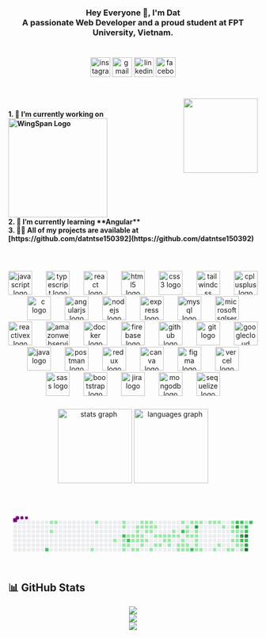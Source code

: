 <h3 align="center">Hey Everyone 👋, I'm Dat<br>A passionate Web Developer and a proud student at FPT University, Vietnam.</h3>

###
</br>

<div align="center">
  <img src="https://img.shields.io/static/v1?message=Instagram&logo=instagram&label=&color=E4405F&logoColor=white&labelColor=&style=for-the-badge" height="40" alt="instagram logo"  />
  <img src="https://img.shields.io/static/v1?message=Gmail&logo=gmail&label=&color=D14836&logoColor=white&labelColor=&style=for-the-badge" height="40" alt="gmail logo"  />
  <img src="https://img.shields.io/static/v1?message=LinkedIn&logo=linkedin&label=&color=0077B5&logoColor=white&labelColor=&style=for-the-badge" height="40" alt="linkedin logo"  />
  <img src="https://img.shields.io/static/v1?message=Facebook&logo=facebook&label=&color=1877F2&logoColor=white&labelColor=&style=for-the-badge" height="40" alt="facebook logo"  />
</div>

###
</br>

<img align="right" height="150" src="https://camo.githubusercontent.com/ebe28be6d08a2d0324260b6a22493f7540711ac2236100c51acf11b94c9107fc/68747470733a2f2f6d65646961342e67697068792e636f6d2f6d656469612f3249756455486449303735484c3032506b6b2f67697068792e6769663f6369643d6563663035653437616a71743862686a676666306a6764386938683679656e7970747379773268706a373276326d39702665703d76315f676966735f736561726368267269643d67697068792e6769662663743d67"  />

###

<h4 align="left">
  1. 🔭 I’m currently working on <img alt="WingSpan Logo" width="200" src="https://firebasestorage.googleapis.com/v0/b/ongbutdicode.appspot.com/o/Logo%2Fn%C6%A1i%20t%E1%BA%A7m%20nh%C3%ACn%20kh%C3%B4ng%20c%C3%B3%20gi%E1%BB%9Bi%20h%E1%BA%A1n.svg?alt=media&token=c1dbc7d9-ba6b-4e9c-8145-b09ef2c0eb29">
  </br>
  2. 🌱 I’m currently learning **Angular** 
  </br>
  3. 👨‍💻 All of my projects are available at [https://github.com/datntse150392](https://github.com/datntse150392)
  </br>
</h4>

###
</br>

<br clear="both">

<div align="center">
  <img src="https://skillicons.dev/icons?i=js" height="48" alt="javascript logo"  />
  <img width="20" />
  <img src="https://skillicons.dev/icons?i=ts" height="48" alt="typescript logo"  />
  <img width="20" />
  <img src="https://skillicons.dev/icons?i=react" height="48" alt="react logo"  />
  <img width="20" />
  <img src="https://skillicons.dev/icons?i=html" height="48" alt="html5 logo"  />
  <img width="20" />
  <img src="https://skillicons.dev/icons?i=css" height="48" alt="css3 logo"  />
  <img width="20" />
  <img src="https://skillicons.dev/icons?i=tailwind" height="48" alt="tailwindcss logo"  />
  <img width="20" />
  <img src="https://skillicons.dev/icons?i=cpp" height="48" alt="cplusplus logo"  />
  <img width="20" />
  <img src="https://skillicons.dev/icons?i=c" height="48" alt="c logo"  />
  <img width="20" />
  <img src="https://skillicons.dev/icons?i=angular" height="48" alt="angularjs logo"  />
  <img width="20" />
  <img src="https://skillicons.dev/icons?i=nodejs" height="48" alt="nodejs logo"  />
  <img width="20" />
  <img src="https://skillicons.dev/icons?i=express" height="48" alt="express logo"  />
  <img width="20" />
  <img src="https://skillicons.dev/icons?i=mysql" height="48" alt="mysql logo"  />
  <img width="20" />
  <img src="https://cdn.simpleicons.org/microsoftsqlserver/CC2927" height="48" alt="microsoftsqlserver logo"  />
  <img width="20" />
  <img src="https://skillicons.dev/icons?i=reactivex" height="48" alt="reactivex logo"  />
  <img width="20" />
  <img src="https://skillicons.dev/icons?i=aws" height="48" alt="amazonwebservices logo"  />
  <img width="20" />
  <img src="https://skillicons.dev/icons?i=docker" height="48" alt="docker logo"  />
  <img width="20" />
  <img src="https://skillicons.dev/icons?i=firebase" height="48" alt="firebase logo"  />
  <img width="20" />
  <img src="https://skillicons.dev/icons?i=github" height="48" alt="github logo"  />
  <img width="20" />
  <img src="https://skillicons.dev/icons?i=git" height="48" alt="git logo"  />
  <img width="20" />
  <img src="https://skillicons.dev/icons?i=gcp" height="48" alt="googlecloud logo"  />
  <img width="20" />
  <img src="https://skillicons.dev/icons?i=java" height="48" alt="java logo"  />
  <img width="20" />
  <img src="https://skillicons.dev/icons?i=postman" height="48" alt="postman logo"  />
  <img width="20" />
  <img src="https://skillicons.dev/icons?i=redux" height="48" alt="redux logo"  />
  <img width="20" />
  <img src="https://cdn.simpleicons.org/canva/00C4CC" height="48" alt="canva logo"  />
  <img width="20" />
  <img src="https://skillicons.dev/icons?i=figma" height="48" alt="figma logo"  />
  <img width="20" />
  <img src="https://skillicons.dev/icons?i=vercel" height="48" alt="vercel logo"  />
  <img width="20" />
  <img src="https://cdn.jsdelivr.net/gh/devicons/devicon/icons/sass/sass-original.svg" height="48" alt="sass logo"  />
  <img width="20" />
  <img src="https://cdn.jsdelivr.net/gh/devicons/devicon/icons/bootstrap/bootstrap-original.svg" height="48" alt="bootstrap logo"  />
  <img width="20" />
  <img src="https://cdn.jsdelivr.net/gh/devicons/devicon/icons/jira/jira-original.svg" height="48" alt="jira logo"  />
  <img width="20" />
  <img src="https://cdn.jsdelivr.net/gh/devicons/devicon/icons/mongodb/mongodb-original.svg" height="48" alt="mongodb logo"  />
  <img width="20" />
  <img src="https://cdn.jsdelivr.net/gh/devicons/devicon/icons/sequelize/sequelize-original.svg" height="48" alt="sequelize logo"  />
</div>

###

<div align="center">
  <img src="https://github-readme-stats.vercel.app/api?username=datntse150392&hide_title=false&hide_rank=false&show_icons=true&include_all_commits=true&count_private=true&disable_animations=false&theme=dracula&locale=en&hide_border=false" height="150" alt="stats graph"  />
  <img src="https://github-readme-stats.vercel.app/api/top-langs?username=datntse150392&locale=en&hide_title=false&layout=compact&card_width=320&langs_count=5&theme=dracula&hide_border=false" height="150" alt="languages graph"  />
</div>

###

<br clear="both">

<svg viewBox="-16 -32 880 192" width="880" height="192" xmlns="http://www.w3.org/2000/svg"><desc>Generated with https://github.com/Platane/snk</desc><style>:root{--cb:#1b1f230a;--cs:purple;--ce:#ebedf0;--c0:#ebedf0;--c1:#9be9a8;--c2:#40c463;--c3:#30a14e;--c4:#216e39}.c{shape-rendering:geometricPrecision;fill:var(--ce);stroke-width:1px;stroke:var(--cb);animation:none 42500ms linear infinite;width:12px;height:12px}@keyframes c0{72.93%{fill:var(--c2)}72.95%,100%{fill:var(--ce)}}.c.c0{fill:var(--c2);animation-name:c0}@keyframes c1{2.11%{fill:var(--c1)}2.13%,100%{fill:var(--ce)}}.c.c1{fill:var(--c1);animation-name:c1}@keyframes c2{3.05%{fill:var(--c1)}3.07%,100%{fill:var(--ce)}}.c.c2{fill:var(--c1);animation-name:c2}@keyframes c3{2.34%{fill:var(--c1)}2.36%,100%{fill:var(--ce)}}.c.c3{fill:var(--c1);animation-name:c3}@keyframes c4{45.17%{fill:var(--c1)}45.19%,100%{fill:var(--ce)}}.c.c4{fill:var(--c1);animation-name:c4}@keyframes c5{5.87%{fill:var(--c1)}5.89%,100%{fill:var(--ce)}}.c.c5{fill:var(--c1);animation-name:c5}@keyframes c6{33.64%{fill:var(--c1)}33.66%,100%{fill:var(--ce)}}.c.c6{fill:var(--c1);animation-name:c6}@keyframes c7{7.28%{fill:var(--c1)}7.3%,100%{fill:var(--ce)}}.c.c7{fill:var(--c1);animation-name:c7}@keyframes c8{7.52%{fill:var(--c1)}7.54%,100%{fill:var(--ce)}}.c.c8{fill:var(--c1);animation-name:c8}@keyframes c9{68.23%{fill:var(--c2)}68.25%,100%{fill:var(--ce)}}.c.c9{fill:var(--c2);animation-name:c9}@keyframes ca{33.17%{fill:var(--c1)}33.19%,100%{fill:var(--ce)}}.c.ca{fill:var(--c1);animation-name:ca}@keyframes cb{32.93%{fill:var(--c1)}32.95%,100%{fill:var(--ce)}}.c.cb{fill:var(--c1);animation-name:cb}@keyframes cc{34.58%{fill:var(--c1)}34.6%,100%{fill:var(--ce)}}.c.cc{fill:var(--c1);animation-name:cc}@keyframes cd{31.28%{fill:var(--c1)}31.3%,100%{fill:var(--ce)}}.c.cd{fill:var(--c1);animation-name:cd}@keyframes ce{67.75%{fill:var(--c2)}67.77%,100%{fill:var(--ce)}}.c.ce{fill:var(--c2);animation-name:ce}@keyframes cf{32.7%{fill:var(--c1)}32.72%,100%{fill:var(--ce)}}.c.cf{fill:var(--c1);animation-name:cf}@keyframes cg{31.05%{fill:var(--c1)}31.07%,100%{fill:var(--ce)}}.c.cg{fill:var(--c1);animation-name:cg}@keyframes ch{30.81%{fill:var(--c1)}30.83%,100%{fill:var(--ce)}}.c.ch{fill:var(--c1);animation-name:ch}@keyframes ci{35.05%{fill:var(--c1)}35.07%,100%{fill:var(--ce)}}.c.ci{fill:var(--c1);animation-name:ci}@keyframes cj{8.23%{fill:var(--c1)}8.25%,100%{fill:var(--ce)}}.c.cj{fill:var(--c1);animation-name:cj}@keyframes ck{10.81%{fill:var(--c1)}10.83%,100%{fill:var(--ce)}}.c.ck{fill:var(--c1);animation-name:ck}@keyframes cl{11.05%{fill:var(--c1)}11.07%,100%{fill:var(--ce)}}.c.cl{fill:var(--c1);animation-name:cl}@keyframes cm{30.58%{fill:var(--c1)}30.6%,100%{fill:var(--ce)}}.c.cm{fill:var(--c1);animation-name:cm}@keyframes cn{35.28%{fill:var(--c1)}35.3%,100%{fill:var(--ce)}}.c.cn{fill:var(--c1);animation-name:cn}@keyframes co{10.11%{fill:var(--c1)}10.13%,100%{fill:var(--ce)}}.c.co{fill:var(--c1);animation-name:co}@keyframes cp{8.46%{fill:var(--c1)}8.48%,100%{fill:var(--ce)}}.c.cp{fill:var(--c1);animation-name:cp}@keyframes cq{11.28%{fill:var(--c1)}11.3%,100%{fill:var(--ce)}}.c.cq{fill:var(--c1);animation-name:cq}@keyframes cr{11.52%{fill:var(--c1)}11.54%,100%{fill:var(--ce)}}.c.cr{fill:var(--c1);animation-name:cr}@keyframes cs{30.11%{fill:var(--c1)}30.13%,100%{fill:var(--ce)}}.c.cs{fill:var(--c1);animation-name:cs}@keyframes ct{9.87%{fill:var(--c1)}9.89%,100%{fill:var(--ce)}}.c.ct{fill:var(--c1);animation-name:ct}@keyframes cu{8.7%{fill:var(--c1)}8.72%,100%{fill:var(--ce)}}.c.cu{fill:var(--c1);animation-name:cu}@keyframes cv{12.23%{fill:var(--c1)}12.25%,100%{fill:var(--ce)}}.c.cv{fill:var(--c1);animation-name:cv}@keyframes cw{11.75%{fill:var(--c1)}11.77%,100%{fill:var(--ce)}}.c.cw{fill:var(--c1);animation-name:cw}@keyframes cx{9.64%{fill:var(--c1)}9.66%,100%{fill:var(--ce)}}.c.cx{fill:var(--c1);animation-name:cx}@keyframes cy{8.93%{fill:var(--c1)}8.95%,100%{fill:var(--ce)}}.c.cy{fill:var(--c1);animation-name:cy}@keyframes cz{12.46%{fill:var(--c1)}12.48%,100%{fill:var(--ce)}}.c.cz{fill:var(--c1);animation-name:cz}@keyframes c10{29.4%{fill:var(--c1)}29.42%,100%{fill:var(--ce)}}.c.c10{fill:var(--c1);animation-name:c10}@keyframes c11{9.17%{fill:var(--c1)}9.19%,100%{fill:var(--ce)}}.c.c11{fill:var(--c1);animation-name:c11}@keyframes c12{12.93%{fill:var(--c1)}12.95%,100%{fill:var(--ce)}}.c.c12{fill:var(--c1);animation-name:c12}@keyframes c13{28.93%{fill:var(--c1)}28.95%,100%{fill:var(--ce)}}.c.c13{fill:var(--c1);animation-name:c13}@keyframes c14{13.17%{fill:var(--c1)}13.19%,100%{fill:var(--ce)}}.c.c14{fill:var(--c1);animation-name:c14}@keyframes c15{28.7%{fill:var(--c1)}28.72%,100%{fill:var(--ce)}}.c.c15{fill:var(--c1);animation-name:c15}@keyframes c16{13.4%{fill:var(--c1)}13.42%,100%{fill:var(--ce)}}.c.c16{fill:var(--c1);animation-name:c16}@keyframes c17{28.23%{fill:var(--c1)}28.25%,100%{fill:var(--ce)}}.c.c17{fill:var(--c1);animation-name:c17}@keyframes c18{13.64%{fill:var(--c1)}13.66%,100%{fill:var(--ce)}}.c.c18{fill:var(--c1);animation-name:c18}@keyframes c19{27.99%{fill:var(--c1)}28.01%,100%{fill:var(--ce)}}.c.c19{fill:var(--c1);animation-name:c19}@keyframes c1a{27.75%{fill:var(--c1)}27.77%,100%{fill:var(--ce)}}.c.c1a{fill:var(--c1);animation-name:c1a}@keyframes c1b{38.11%{fill:var(--c1)}38.13%,100%{fill:var(--ce)}}.c.c1b{fill:var(--c1);animation-name:c1b}@keyframes c1c{13.87%{fill:var(--c1)}13.89%,100%{fill:var(--ce)}}.c.c1c{fill:var(--c1);animation-name:c1c}@keyframes c1d{14.11%{fill:var(--c1)}14.13%,100%{fill:var(--ce)}}.c.c1d{fill:var(--c1);animation-name:c1d}@keyframes c1e{27.28%{fill:var(--c1)}27.3%,100%{fill:var(--ce)}}.c.c1e{fill:var(--c1);animation-name:c1e}@keyframes c1f{27.05%{fill:var(--c1)}27.07%,100%{fill:var(--ce)}}.c.c1f{fill:var(--c1);animation-name:c1f}@keyframes c1g{39.05%{fill:var(--c1)}39.07%,100%{fill:var(--ce)}}.c.c1g{fill:var(--c1);animation-name:c1g}@keyframes c1h{62.58%{fill:var(--c2)}62.6%,100%{fill:var(--ce)}}.c.c1h{fill:var(--c2);animation-name:c1h}@keyframes c1i{25.87%{fill:var(--c1)}25.89%,100%{fill:var(--ce)}}.c.c1i{fill:var(--c1);animation-name:c1i}@keyframes c1j{26.11%{fill:var(--c1)}26.13%,100%{fill:var(--ce)}}.c.c1j{fill:var(--c1);animation-name:c1j}@keyframes c1k{26.81%{fill:var(--c1)}26.83%,100%{fill:var(--ce)}}.c.c1k{fill:var(--c1);animation-name:c1k}@keyframes c1l{15.99%{fill:var(--c1)}16.01%,100%{fill:var(--ce)}}.c.c1l{fill:var(--c1);animation-name:c1l}@keyframes c1m{15.75%{fill:var(--c1)}15.77%,100%{fill:var(--ce)}}.c.c1m{fill:var(--c1);animation-name:c1m}@keyframes c1n{14.58%{fill:var(--c1)}14.6%,100%{fill:var(--ce)}}.c.c1n{fill:var(--c1);animation-name:c1n}@keyframes c1o{26.34%{fill:var(--c1)}26.36%,100%{fill:var(--ce)}}.c.c1o{fill:var(--c1);animation-name:c1o}@keyframes c1p{26.58%{fill:var(--c1)}26.6%,100%{fill:var(--ce)}}.c.c1p{fill:var(--c1);animation-name:c1p}@keyframes c1q{16.46%{fill:var(--c1)}16.48%,100%{fill:var(--ce)}}.c.c1q{fill:var(--c1);animation-name:c1q}@keyframes c1r{14.81%{fill:var(--c1)}14.83%,100%{fill:var(--ce)}}.c.c1r{fill:var(--c1);animation-name:c1r}@keyframes c1s{63.99%{fill:var(--c2)}64.01%,100%{fill:var(--ce)}}.c.c1s{fill:var(--c2);animation-name:c1s}@keyframes c1t{16.7%{fill:var(--c1)}16.72%,100%{fill:var(--ce)}}.c.c1t{fill:var(--c1);animation-name:c1t}@keyframes c1u{81.87%{fill:var(--c3)}81.89%,100%{fill:var(--ce)}}.c.c1u{fill:var(--c3);animation-name:c1u}@keyframes c1v{15.28%{fill:var(--c1)}15.3%,100%{fill:var(--ce)}}.c.c1v{fill:var(--c1);animation-name:c1v}@keyframes c1w{15.05%{fill:var(--c1)}15.07%,100%{fill:var(--ce)}}.c.c1w{fill:var(--c1);animation-name:c1w}@keyframes c1x{25.17%{fill:var(--c1)}25.19%,100%{fill:var(--ce)}}.c.c1x{fill:var(--c1);animation-name:c1x}@keyframes c1y{24.93%{fill:var(--c1)}24.95%,100%{fill:var(--ce)}}.c.c1y{fill:var(--c1);animation-name:c1y}@keyframes c1z{24.7%{fill:var(--c1)}24.72%,100%{fill:var(--ce)}}.c.c1z{fill:var(--c1);animation-name:c1z}@keyframes c20{16.93%{fill:var(--c1)}16.95%,100%{fill:var(--ce)}}.c.c20{fill:var(--c1);animation-name:c20}@keyframes c21{24.46%{fill:var(--c1)}24.48%,100%{fill:var(--ce)}}.c.c21{fill:var(--c1);animation-name:c21}@keyframes c22{17.4%{fill:var(--c1)}17.42%,100%{fill:var(--ce)}}.c.c22{fill:var(--c1);animation-name:c22}@keyframes c23{17.64%{fill:var(--c1)}17.66%,100%{fill:var(--ce)}}.c.c23{fill:var(--c1);animation-name:c23}@keyframes c24{23.75%{fill:var(--c1)}23.77%,100%{fill:var(--ce)}}.c.c24{fill:var(--c1);animation-name:c24}@keyframes c25{17.87%{fill:var(--c1)}17.89%,100%{fill:var(--ce)}}.c.c25{fill:var(--c1);animation-name:c25}@keyframes c26{23.28%{fill:var(--c1)}23.3%,100%{fill:var(--ce)}}.c.c26{fill:var(--c1);animation-name:c26}@keyframes c27{18.34%{fill:var(--c1)}18.36%,100%{fill:var(--ce)}}.c.c27{fill:var(--c1);animation-name:c27}@keyframes c28{22.58%{fill:var(--c1)}22.6%,100%{fill:var(--ce)}}.c.c28{fill:var(--c1);animation-name:c28}@keyframes c29{19.05%{fill:var(--c1)}19.07%,100%{fill:var(--ce)}}.c.c29{fill:var(--c1);animation-name:c29}@keyframes c2a{18.81%{fill:var(--c1)}18.83%,100%{fill:var(--ce)}}.c.c2a{fill:var(--c1);animation-name:c2a}@keyframes c2b{19.99%{fill:var(--c1)}20.01%,100%{fill:var(--ce)}}.c.c2b{fill:var(--c1);animation-name:c2b}@keyframes c2c{20.93%{fill:var(--c1)}20.95%,100%{fill:var(--ce)}}.c.c2c{fill:var(--c1);animation-name:c2c}@keyframes c2d{22.34%{fill:var(--c1)}22.36%,100%{fill:var(--ce)}}.c.c2d{fill:var(--c1);animation-name:c2d}@keyframes c2e{56.46%{fill:var(--c2)}56.48%,100%{fill:var(--ce)}}.c.c2e{fill:var(--c2);animation-name:c2e}@keyframes c2f{83.99%{fill:var(--c3)}84.01%,100%{fill:var(--ce)}}.c.c2f{fill:var(--c3);animation-name:c2f}@keyframes c2g{20.23%{fill:var(--c1)}20.25%,100%{fill:var(--ce)}}.c.c2g{fill:var(--c1);animation-name:c2g}@keyframes c2h{20.46%{fill:var(--c1)}20.48%,100%{fill:var(--ce)}}.c.c2h{fill:var(--c1);animation-name:c2h}@keyframes c2i{20.7%{fill:var(--c1)}20.72%,100%{fill:var(--ce)}}.c.c2i{fill:var(--c1);animation-name:c2i}@keyframes c2j{21.4%{fill:var(--c1)}21.42%,100%{fill:var(--ce)}}.c.c2j{fill:var(--c1);animation-name:c2j}@keyframes c2k{56.23%{fill:var(--c2)}56.25%,100%{fill:var(--ce)}}.c.c2k{fill:var(--c2);animation-name:c2k}@keyframes c2l{54.11%{fill:var(--c1)}54.13%,100%{fill:var(--ce)}}.c.c2l{fill:var(--c1);animation-name:c2l}@keyframes c2m{53.87%{fill:var(--c1)}53.89%,100%{fill:var(--ce)}}.c.c2m{fill:var(--c1);animation-name:c2m}@keyframes c2n{84.7%{fill:var(--c3)}84.72%,100%{fill:var(--ce)}}.c.c2n{fill:var(--c3);animation-name:c2n}@keyframes c2o{58.11%{fill:var(--c2)}58.13%,100%{fill:var(--ce)}}.c.c2o{fill:var(--c2);animation-name:c2o}@keyframes c2p{21.64%{fill:var(--c1)}21.66%,100%{fill:var(--ce)}}.c.c2p{fill:var(--c1);animation-name:c2p}@keyframes c2q{21.87%{fill:var(--c1)}21.89%,100%{fill:var(--ce)}}.c.c2q{fill:var(--c1);animation-name:c2q}@keyframes c2r{54.58%{fill:var(--c1)}54.6%,100%{fill:var(--ce)}}.c.c2r{fill:var(--c1);animation-name:c2r}@keyframes c2s{54.34%{fill:var(--c2)}54.36%,100%{fill:var(--ce)}}.c.c2s{fill:var(--c2);animation-name:c2s}@keyframes c2t{55.52%{fill:var(--c2)}55.54%,100%{fill:var(--ce)}}.c.c2t{fill:var(--c2);animation-name:c2t}@keyframes c2u{86.81%{fill:var(--c4)}86.83%,100%{fill:var(--ce)}}.c.c2u{fill:var(--c4);animation-name:c2u}@keyframes c2v{58.34%{fill:var(--c2)}58.36%,100%{fill:var(--ce)}}.c.c2v{fill:var(--c2);animation-name:c2v}@keyframes c2w{85.4%{fill:var(--c3)}85.42%,100%{fill:var(--ce)}}.c.c2w{fill:var(--c3);animation-name:c2w}@keyframes c2x{85.64%{fill:var(--c4)}85.66%,100%{fill:var(--ce)}}.c.c2x{fill:var(--c4);animation-name:c2x}@keyframes c2y{54.81%{fill:var(--c2)}54.83%,100%{fill:var(--ce)}}.c.c2y{fill:var(--c2);animation-name:c2y}.u{transform-origin:0 0;transform:scale(0,1);animation:none linear 42500ms infinite}@keyframes u0{2.11%{transform:scale(0.000,1)}2.13%,2.34%{transform:scale(0.011,1)}2.36%,3.05%{transform:scale(0.023,1)}3.07%,5.87%{transform:scale(0.034,1)}5.89%,7.28%{transform:scale(0.045,1)}7.3%,7.52%{transform:scale(0.057,1)}7.54%,8.23%{transform:scale(0.068,1)}8.25%,8.46%{transform:scale(0.080,1)}8.48%,8.7%{transform:scale(0.091,1)}8.72%,8.93%{transform:scale(0.102,1)}8.95%,9.17%{transform:scale(0.114,1)}9.19%,9.64%{transform:scale(0.125,1)}9.66%,9.87%{transform:scale(0.136,1)}9.89%,10.11%{transform:scale(0.148,1)}10.13%,10.81%{transform:scale(0.159,1)}10.83%,11.05%{transform:scale(0.170,1)}11.07%,11.28%{transform:scale(0.182,1)}11.3%,11.52%{transform:scale(0.193,1)}11.54%,11.75%{transform:scale(0.205,1)}11.77%,12.23%{transform:scale(0.216,1)}12.25%,12.46%{transform:scale(0.227,1)}12.48%,12.93%{transform:scale(0.239,1)}12.95%,13.17%{transform:scale(0.250,1)}13.19%,13.4%{transform:scale(0.261,1)}13.42%,13.64%{transform:scale(0.273,1)}13.66%,13.87%{transform:scale(0.284,1)}13.89%,14.11%{transform:scale(0.295,1)}14.13%,14.58%{transform:scale(0.307,1)}14.6%,14.81%{transform:scale(0.318,1)}14.83%,15.05%{transform:scale(0.330,1)}15.07%,15.28%{transform:scale(0.341,1)}15.3%,15.75%{transform:scale(0.352,1)}15.77%,15.99%{transform:scale(0.364,1)}16.01%,16.46%{transform:scale(0.375,1)}16.48%,16.7%{transform:scale(0.386,1)}16.72%,16.93%{transform:scale(0.398,1)}16.95%,17.4%{transform:scale(0.409,1)}17.42%,17.64%{transform:scale(0.420,1)}17.66%,17.87%{transform:scale(0.432,1)}17.89%,18.34%{transform:scale(0.443,1)}18.36%,18.81%{transform:scale(0.455,1)}18.83%,19.05%{transform:scale(0.466,1)}19.07%,19.99%{transform:scale(0.477,1)}20.01%,20.23%{transform:scale(0.489,1)}20.25%,20.46%{transform:scale(0.500,1)}20.48%,20.7%{transform:scale(0.511,1)}20.72%,20.93%{transform:scale(0.523,1)}20.95%,21.4%{transform:scale(0.534,1)}21.42%,21.64%{transform:scale(0.545,1)}21.66%,21.87%{transform:scale(0.557,1)}21.89%,22.34%{transform:scale(0.568,1)}22.36%,22.58%{transform:scale(0.580,1)}22.6%,23.28%{transform:scale(0.591,1)}23.3%,23.75%{transform:scale(0.602,1)}23.77%,24.46%{transform:scale(0.614,1)}24.48%,24.7%{transform:scale(0.625,1)}24.72%,24.93%{transform:scale(0.636,1)}24.95%,25.17%{transform:scale(0.648,1)}25.19%,25.87%{transform:scale(0.659,1)}25.89%,26.11%{transform:scale(0.670,1)}26.13%,26.34%{transform:scale(0.682,1)}26.36%,26.58%{transform:scale(0.693,1)}26.6%,26.81%{transform:scale(0.705,1)}26.83%,27.05%{transform:scale(0.716,1)}27.07%,27.28%{transform:scale(0.727,1)}27.3%,27.75%{transform:scale(0.739,1)}27.77%,27.99%{transform:scale(0.750,1)}28.01%,28.23%{transform:scale(0.761,1)}28.25%,28.7%{transform:scale(0.773,1)}28.72%,28.93%{transform:scale(0.784,1)}28.95%,29.4%{transform:scale(0.795,1)}29.42%,30.11%{transform:scale(0.807,1)}30.13%,30.58%{transform:scale(0.818,1)}30.6%,30.81%{transform:scale(0.830,1)}30.83%,31.05%{transform:scale(0.841,1)}31.07%,31.28%{transform:scale(0.852,1)}31.3%,32.7%{transform:scale(0.864,1)}32.72%,32.93%{transform:scale(0.875,1)}32.95%,33.17%{transform:scale(0.886,1)}33.19%,33.64%{transform:scale(0.898,1)}33.66%,34.58%{transform:scale(0.909,1)}34.6%,35.05%{transform:scale(0.920,1)}35.07%,35.28%{transform:scale(0.932,1)}35.3%,38.11%{transform:scale(0.943,1)}38.13%,39.05%{transform:scale(0.955,1)}39.07%,45.17%{transform:scale(0.966,1)}45.19%,53.87%{transform:scale(0.977,1)}53.89%,54.11%{transform:scale(0.989,1)}54.13%,100%{transform:scale(1.000,1)}}.u.u0{fill:var(--c1);animation-name:u0;transform-origin:0.0px 0}@keyframes u1{54.34%{transform:scale(0.000,1)}54.36%,100%{transform:scale(1.000,1)}}.u.u1{fill:var(--c2);animation-name:u1;transform-origin:697.4px 0}@keyframes u2{54.58%{transform:scale(0.000,1)}54.6%,100%{transform:scale(1.000,1)}}.u.u2{fill:var(--c1);animation-name:u2;transform-origin:705.3px 0}@keyframes u3{54.81%{transform:scale(0.000,1)}54.83%,55.52%{transform:scale(0.091,1)}55.54%,56.23%{transform:scale(0.182,1)}56.25%,56.46%{transform:scale(0.273,1)}56.48%,58.11%{transform:scale(0.364,1)}58.13%,58.34%{transform:scale(0.455,1)}58.36%,62.58%{transform:scale(0.545,1)}62.6%,63.99%{transform:scale(0.636,1)}64.01%,67.75%{transform:scale(0.727,1)}67.77%,68.23%{transform:scale(0.818,1)}68.25%,72.93%{transform:scale(0.909,1)}72.95%,100%{transform:scale(1.000,1)}}.u.u3{fill:var(--c2);animation-name:u3;transform-origin:713.3px 0}@keyframes u4{81.87%{transform:scale(0.000,1)}81.89%,83.99%{transform:scale(0.250,1)}84.01%,84.7%{transform:scale(0.500,1)}84.72%,85.4%{transform:scale(0.750,1)}85.42%,100%{transform:scale(1.000,1)}}.u.u4{fill:var(--c3);animation-name:u4;transform-origin:800.4px 0}@keyframes u5{85.64%{transform:scale(0.000,1)}85.66%,86.81%{transform:scale(0.500,1)}86.83%,100%{transform:scale(1.000,1)}}.u.u5{fill:var(--c4);animation-name:u5;transform-origin:832.1px 0}.s{shape-rendering:geometricPrecision;fill:var(--cs);animation:none linear 42500ms infinite}@keyframes s0{0%,99.76%{transform:translate(0px,-16px)}0.24%{transform:translate(0px,0px)}2.35%{transform:translate(144px,0px)}2.59%{transform:translate(144px,16px)}2.82%{transform:translate(128px,16px)}3.06%,97.18%{transform:translate(128px,32px)}5.41%{transform:translate(288px,32px)}5.88%{transform:translate(288px,0px)}7.29%{transform:translate(384px,0px)}7.53%{transform:translate(384px,16px)}9.18%{transform:translate(496px,16px)}9.41%{transform:translate(496px,0px)}10.35%{transform:translate(432px,0px)}11.06%{transform:translate(432px,48px)}11.29%{transform:translate(448px,48px)}11.53%{transform:translate(448px,64px)}11.76%{transform:translate(464px,64px)}12.24%{transform:translate(464px,32px)}12.71%{transform:translate(496px,32px)}12.94%{transform:translate(496px,48px)}15.06%{transform:translate(640px,48px)}15.29%{transform:translate(640px,32px)}15.76%,51.06%{transform:translate(608px,32px)}16%{transform:translate(608px,16px)}16.24%{transform:translate(624px,16px)}16.47%{transform:translate(624px,0px)}18.12%{transform:translate(736px,0px)}18.35%{transform:translate(736px,16px)}18.82%,19.76%{transform:translate(768px,16px)}19.06%,56.71%{transform:translate(768px,0px)}19.29%{transform:translate(752px,0px)}19.53%{transform:translate(752px,16px)}20%,57.18%{transform:translate(768px,32px)}20.24%,57.41%{transform:translate(784px,32px)}20.71%,57.88%{transform:translate(784px,64px)}20.94%{transform:translate(768px,64px)}21.18%{transform:translate(768px,80px)}21.65%{transform:translate(800px,80px)}21.88%{transform:translate(800px,96px)}22.59%{transform:translate(752px,96px)}22.82%{transform:translate(752px,80px)}23.53%{transform:translate(704px,80px)}23.76%{transform:translate(704px,96px)}24.71%,80.71%{transform:translate(640px,96px)}25.18%{transform:translate(640px,64px)}25.88%{transform:translate(592px,64px)}26.12%{transform:translate(592px,80px)}26.35%{transform:translate(608px,80px)}26.59%,64.24%{transform:translate(608px,96px)}27.06%{transform:translate(576px,96px)}27.29%{transform:translate(576px,80px)}27.76%{transform:translate(544px,80px)}28%{transform:translate(544px,64px)}28.47%{transform:translate(512px,64px)}28.71%{transform:translate(512px,80px)}29.18%{transform:translate(480px,80px)}29.41%{transform:translate(480px,96px)}29.65%{transform:translate(464px,96px)}29.88%{transform:translate(464px,80px)}30.35%{transform:translate(432px,80px)}30.59%{transform:translate(432px,64px)}30.82%{transform:translate(416px,64px)}31.06%,48%{transform:translate(416px,48px)}31.29%,68%{transform:translate(400px,48px)}31.53%{transform:translate(400px,32px)}31.76%{transform:translate(416px,32px)}32.47%,47.53%{transform:translate(416px,80px)}32.94%,34.35%{transform:translate(384px,80px)}33.18%{transform:translate(384px,64px)}33.65%{transform:translate(352px,64px)}33.88%{transform:translate(352px,80px)}34.59%{transform:translate(384px,96px)}37.18%{transform:translate(560px,96px)}38.12%{transform:translate(560px,32px)}38.35%{transform:translate(576px,32px)}38.59%{transform:translate(576px,16px)}38.82%{transform:translate(592px,16px)}39.06%{transform:translate(592px,0px)}43.76%{transform:translate(272px,0px)}45.18%{transform:translate(272px,96px)}45.41%{transform:translate(288px,96px)}45.65%{transform:translate(288px,80px)}50.82%{transform:translate(608px,48px)}53.88%,55.76%{transform:translate(800px,32px)}54.12%,84.24%{transform:translate(800px,16px)}54.35%,55.29%{transform:translate(816px,16px)}54.59%{transform:translate(816px,0px)}54.82%{transform:translate(832px,0px)}55.06%{transform:translate(832px,16px)}55.53%{transform:translate(816px,32px)}56.24%{transform:translate(800px,0px)}58.59%{transform:translate(832px,64px)}59.06%{transform:translate(832px,32px)}62.59%{transform:translate(592px,32px)}62.82%{transform:translate(592px,48px)}63.29%{transform:translate(624px,48px)}64%{transform:translate(624px,96px)}64.71%{transform:translate(608px,64px)}67.76%{transform:translate(400px,64px)}72.24%{transform:translate(112px,48px)}72.94%{transform:translate(112px,96px)}81.88%{transform:translate(640px,16px)}84.94%{transform:translate(800px,64px)}85.18%{transform:translate(816px,64px)}85.65%{transform:translate(816px,96px)}85.88%{transform:translate(832px,96px)}86.59%{transform:translate(832px,48px)}96.94%{transform:translate(128px,48px)}97.88%{transform:translate(80px,32px)}98.12%{transform:translate(80px,16px)}98.35%{transform:translate(64px,16px)}98.82%{transform:translate(64px,-16px)}}.s.s0{transform:translate(0px,-16px);animation-name:s0}@keyframes s1{0%,99.76%{transform:translate(16px,-16px)}0.24%{transform:translate(0px,-16px)}0.47%{transform:translate(0px,0px)}2.59%{transform:translate(144px,0px)}2.82%{transform:translate(144px,16px)}3.06%{transform:translate(128px,16px)}3.29%,97.41%{transform:translate(128px,32px)}5.65%{transform:translate(288px,32px)}6.12%{transform:translate(288px,0px)}7.53%{transform:translate(384px,0px)}7.76%{transform:translate(384px,16px)}9.41%{transform:translate(496px,16px)}9.65%{transform:translate(496px,0px)}10.59%{transform:translate(432px,0px)}11.29%{transform:translate(432px,48px)}11.53%{transform:translate(448px,48px)}11.76%{transform:translate(448px,64px)}12%{transform:translate(464px,64px)}12.47%{transform:translate(464px,32px)}12.94%{transform:translate(496px,32px)}13.18%{transform:translate(496px,48px)}15.29%{transform:translate(640px,48px)}15.53%{transform:translate(640px,32px)}16%,51.29%{transform:translate(608px,32px)}16.24%{transform:translate(608px,16px)}16.47%{transform:translate(624px,16px)}16.71%{transform:translate(624px,0px)}18.35%{transform:translate(736px,0px)}18.59%{transform:translate(736px,16px)}19.06%,20%{transform:translate(768px,16px)}19.29%,56.94%{transform:translate(768px,0px)}19.53%{transform:translate(752px,0px)}19.76%{transform:translate(752px,16px)}20.24%,57.41%{transform:translate(768px,32px)}20.47%,57.65%{transform:translate(784px,32px)}20.94%,58.12%{transform:translate(784px,64px)}21.18%{transform:translate(768px,64px)}21.41%{transform:translate(768px,80px)}21.88%{transform:translate(800px,80px)}22.12%{transform:translate(800px,96px)}22.82%{transform:translate(752px,96px)}23.06%{transform:translate(752px,80px)}23.76%{transform:translate(704px,80px)}24%{transform:translate(704px,96px)}24.94%,80.94%{transform:translate(640px,96px)}25.41%{transform:translate(640px,64px)}26.12%{transform:translate(592px,64px)}26.35%{transform:translate(592px,80px)}26.59%{transform:translate(608px,80px)}26.82%,64.47%{transform:translate(608px,96px)}27.29%{transform:translate(576px,96px)}27.53%{transform:translate(576px,80px)}28%{transform:translate(544px,80px)}28.24%{transform:translate(544px,64px)}28.71%{transform:translate(512px,64px)}28.94%{transform:translate(512px,80px)}29.41%{transform:translate(480px,80px)}29.65%{transform:translate(480px,96px)}29.88%{transform:translate(464px,96px)}30.12%{transform:translate(464px,80px)}30.59%{transform:translate(432px,80px)}30.82%{transform:translate(432px,64px)}31.06%{transform:translate(416px,64px)}31.29%,48.24%{transform:translate(416px,48px)}31.53%,68.24%{transform:translate(400px,48px)}31.76%{transform:translate(400px,32px)}32%{transform:translate(416px,32px)}32.71%,47.76%{transform:translate(416px,80px)}33.18%,34.59%{transform:translate(384px,80px)}33.41%{transform:translate(384px,64px)}33.88%{transform:translate(352px,64px)}34.12%{transform:translate(352px,80px)}34.82%{transform:translate(384px,96px)}37.41%{transform:translate(560px,96px)}38.35%{transform:translate(560px,32px)}38.59%{transform:translate(576px,32px)}38.82%{transform:translate(576px,16px)}39.06%{transform:translate(592px,16px)}39.29%{transform:translate(592px,0px)}44%{transform:translate(272px,0px)}45.41%{transform:translate(272px,96px)}45.65%{transform:translate(288px,96px)}45.88%{transform:translate(288px,80px)}51.06%{transform:translate(608px,48px)}54.12%,56%{transform:translate(800px,32px)}54.35%,84.47%{transform:translate(800px,16px)}54.59%,55.53%{transform:translate(816px,16px)}54.82%{transform:translate(816px,0px)}55.06%{transform:translate(832px,0px)}55.29%{transform:translate(832px,16px)}55.76%{transform:translate(816px,32px)}56.47%{transform:translate(800px,0px)}58.82%{transform:translate(832px,64px)}59.29%{transform:translate(832px,32px)}62.82%{transform:translate(592px,32px)}63.06%{transform:translate(592px,48px)}63.53%{transform:translate(624px,48px)}64.24%{transform:translate(624px,96px)}64.94%{transform:translate(608px,64px)}68%{transform:translate(400px,64px)}72.47%{transform:translate(112px,48px)}73.18%{transform:translate(112px,96px)}82.12%{transform:translate(640px,16px)}85.18%{transform:translate(800px,64px)}85.41%{transform:translate(816px,64px)}85.88%{transform:translate(816px,96px)}86.12%{transform:translate(832px,96px)}86.82%{transform:translate(832px,48px)}97.18%{transform:translate(128px,48px)}98.12%{transform:translate(80px,32px)}98.35%{transform:translate(80px,16px)}98.59%{transform:translate(64px,16px)}99.06%{transform:translate(64px,-16px)}}.s.s1{transform:translate(16px,-16px);animation-name:s1}@keyframes s2{0%,99.76%{transform:translate(32px,-16px)}0.47%{transform:translate(0px,-16px)}0.71%{transform:translate(0px,0px)}2.82%{transform:translate(144px,0px)}3.06%{transform:translate(144px,16px)}3.29%{transform:translate(128px,16px)}3.53%,97.65%{transform:translate(128px,32px)}5.88%{transform:translate(288px,32px)}6.35%{transform:translate(288px,0px)}7.76%{transform:translate(384px,0px)}8%{transform:translate(384px,16px)}9.65%{transform:translate(496px,16px)}9.88%{transform:translate(496px,0px)}10.82%{transform:translate(432px,0px)}11.53%{transform:translate(432px,48px)}11.76%{transform:translate(448px,48px)}12%{transform:translate(448px,64px)}12.24%{transform:translate(464px,64px)}12.71%{transform:translate(464px,32px)}13.18%{transform:translate(496px,32px)}13.41%{transform:translate(496px,48px)}15.53%{transform:translate(640px,48px)}15.76%{transform:translate(640px,32px)}16.24%,51.53%{transform:translate(608px,32px)}16.47%{transform:translate(608px,16px)}16.71%{transform:translate(624px,16px)}16.94%{transform:translate(624px,0px)}18.59%{transform:translate(736px,0px)}18.82%{transform:translate(736px,16px)}19.29%,20.24%{transform:translate(768px,16px)}19.53%,57.18%{transform:translate(768px,0px)}19.76%{transform:translate(752px,0px)}20%{transform:translate(752px,16px)}20.47%,57.65%{transform:translate(768px,32px)}20.71%,57.88%{transform:translate(784px,32px)}21.18%,58.35%{transform:translate(784px,64px)}21.41%{transform:translate(768px,64px)}21.65%{transform:translate(768px,80px)}22.12%{transform:translate(800px,80px)}22.35%{transform:translate(800px,96px)}23.06%{transform:translate(752px,96px)}23.29%{transform:translate(752px,80px)}24%{transform:translate(704px,80px)}24.24%{transform:translate(704px,96px)}25.18%,81.18%{transform:translate(640px,96px)}25.65%{transform:translate(640px,64px)}26.35%{transform:translate(592px,64px)}26.59%{transform:translate(592px,80px)}26.82%{transform:translate(608px,80px)}27.06%,64.71%{transform:translate(608px,96px)}27.53%{transform:translate(576px,96px)}27.76%{transform:translate(576px,80px)}28.24%{transform:translate(544px,80px)}28.47%{transform:translate(544px,64px)}28.94%{transform:translate(512px,64px)}29.18%{transform:translate(512px,80px)}29.65%{transform:translate(480px,80px)}29.88%{transform:translate(480px,96px)}30.12%{transform:translate(464px,96px)}30.35%{transform:translate(464px,80px)}30.82%{transform:translate(432px,80px)}31.06%{transform:translate(432px,64px)}31.29%{transform:translate(416px,64px)}31.53%,48.47%{transform:translate(416px,48px)}31.76%,68.47%{transform:translate(400px,48px)}32%{transform:translate(400px,32px)}32.24%{transform:translate(416px,32px)}32.94%,48%{transform:translate(416px,80px)}33.41%,34.82%{transform:translate(384px,80px)}33.65%{transform:translate(384px,64px)}34.12%{transform:translate(352px,64px)}34.35%{transform:translate(352px,80px)}35.06%{transform:translate(384px,96px)}37.65%{transform:translate(560px,96px)}38.59%{transform:translate(560px,32px)}38.82%{transform:translate(576px,32px)}39.06%{transform:translate(576px,16px)}39.29%{transform:translate(592px,16px)}39.53%{transform:translate(592px,0px)}44.24%{transform:translate(272px,0px)}45.65%{transform:translate(272px,96px)}45.88%{transform:translate(288px,96px)}46.12%{transform:translate(288px,80px)}51.29%{transform:translate(608px,48px)}54.35%,56.24%{transform:translate(800px,32px)}54.59%,84.71%{transform:translate(800px,16px)}54.82%,55.76%{transform:translate(816px,16px)}55.06%{transform:translate(816px,0px)}55.29%{transform:translate(832px,0px)}55.53%{transform:translate(832px,16px)}56%{transform:translate(816px,32px)}56.71%{transform:translate(800px,0px)}59.06%{transform:translate(832px,64px)}59.53%{transform:translate(832px,32px)}63.06%{transform:translate(592px,32px)}63.29%{transform:translate(592px,48px)}63.76%{transform:translate(624px,48px)}64.47%{transform:translate(624px,96px)}65.18%{transform:translate(608px,64px)}68.24%{transform:translate(400px,64px)}72.71%{transform:translate(112px,48px)}73.41%{transform:translate(112px,96px)}82.35%{transform:translate(640px,16px)}85.41%{transform:translate(800px,64px)}85.65%{transform:translate(816px,64px)}86.12%{transform:translate(816px,96px)}86.35%{transform:translate(832px,96px)}87.06%{transform:translate(832px,48px)}97.41%{transform:translate(128px,48px)}98.35%{transform:translate(80px,32px)}98.59%{transform:translate(80px,16px)}98.82%{transform:translate(64px,16px)}99.29%{transform:translate(64px,-16px)}}.s.s2{transform:translate(32px,-16px);animation-name:s2}@keyframes s3{0%,99.76%{transform:translate(48px,-16px)}0.71%{transform:translate(0px,-16px)}0.94%{transform:translate(0px,0px)}3.06%{transform:translate(144px,0px)}3.29%{transform:translate(144px,16px)}3.53%{transform:translate(128px,16px)}3.76%,97.88%{transform:translate(128px,32px)}6.12%{transform:translate(288px,32px)}6.59%{transform:translate(288px,0px)}8%{transform:translate(384px,0px)}8.24%{transform:translate(384px,16px)}9.88%{transform:translate(496px,16px)}10.12%{transform:translate(496px,0px)}11.06%{transform:translate(432px,0px)}11.76%{transform:translate(432px,48px)}12%{transform:translate(448px,48px)}12.24%{transform:translate(448px,64px)}12.47%{transform:translate(464px,64px)}12.94%{transform:translate(464px,32px)}13.41%{transform:translate(496px,32px)}13.65%{transform:translate(496px,48px)}15.76%{transform:translate(640px,48px)}16%{transform:translate(640px,32px)}16.47%,51.76%{transform:translate(608px,32px)}16.71%{transform:translate(608px,16px)}16.94%{transform:translate(624px,16px)}17.18%{transform:translate(624px,0px)}18.82%{transform:translate(736px,0px)}19.06%{transform:translate(736px,16px)}19.53%,20.47%{transform:translate(768px,16px)}19.76%,57.41%{transform:translate(768px,0px)}20%{transform:translate(752px,0px)}20.24%{transform:translate(752px,16px)}20.71%,57.88%{transform:translate(768px,32px)}20.94%,58.12%{transform:translate(784px,32px)}21.41%,58.59%{transform:translate(784px,64px)}21.65%{transform:translate(768px,64px)}21.88%{transform:translate(768px,80px)}22.35%{transform:translate(800px,80px)}22.59%{transform:translate(800px,96px)}23.29%{transform:translate(752px,96px)}23.53%{transform:translate(752px,80px)}24.24%{transform:translate(704px,80px)}24.47%{transform:translate(704px,96px)}25.41%,81.41%{transform:translate(640px,96px)}25.88%{transform:translate(640px,64px)}26.59%{transform:translate(592px,64px)}26.82%{transform:translate(592px,80px)}27.06%{transform:translate(608px,80px)}27.29%,64.94%{transform:translate(608px,96px)}27.76%{transform:translate(576px,96px)}28%{transform:translate(576px,80px)}28.47%{transform:translate(544px,80px)}28.71%{transform:translate(544px,64px)}29.18%{transform:translate(512px,64px)}29.41%{transform:translate(512px,80px)}29.88%{transform:translate(480px,80px)}30.12%{transform:translate(480px,96px)}30.35%{transform:translate(464px,96px)}30.59%{transform:translate(464px,80px)}31.06%{transform:translate(432px,80px)}31.29%{transform:translate(432px,64px)}31.53%{transform:translate(416px,64px)}31.76%,48.71%{transform:translate(416px,48px)}32%,68.71%{transform:translate(400px,48px)}32.24%{transform:translate(400px,32px)}32.47%{transform:translate(416px,32px)}33.18%,48.24%{transform:translate(416px,80px)}33.65%,35.06%{transform:translate(384px,80px)}33.88%{transform:translate(384px,64px)}34.35%{transform:translate(352px,64px)}34.59%{transform:translate(352px,80px)}35.29%{transform:translate(384px,96px)}37.88%{transform:translate(560px,96px)}38.82%{transform:translate(560px,32px)}39.06%{transform:translate(576px,32px)}39.29%{transform:translate(576px,16px)}39.53%{transform:translate(592px,16px)}39.76%{transform:translate(592px,0px)}44.47%{transform:translate(272px,0px)}45.88%{transform:translate(272px,96px)}46.12%{transform:translate(288px,96px)}46.35%{transform:translate(288px,80px)}51.53%{transform:translate(608px,48px)}54.59%,56.47%{transform:translate(800px,32px)}54.82%,84.94%{transform:translate(800px,16px)}55.06%,56%{transform:translate(816px,16px)}55.29%{transform:translate(816px,0px)}55.53%{transform:translate(832px,0px)}55.76%{transform:translate(832px,16px)}56.24%{transform:translate(816px,32px)}56.94%{transform:translate(800px,0px)}59.29%{transform:translate(832px,64px)}59.76%{transform:translate(832px,32px)}63.29%{transform:translate(592px,32px)}63.53%{transform:translate(592px,48px)}64%{transform:translate(624px,48px)}64.71%{transform:translate(624px,96px)}65.41%{transform:translate(608px,64px)}68.47%{transform:translate(400px,64px)}72.94%{transform:translate(112px,48px)}73.65%{transform:translate(112px,96px)}82.59%{transform:translate(640px,16px)}85.65%{transform:translate(800px,64px)}85.88%{transform:translate(816px,64px)}86.35%{transform:translate(816px,96px)}86.59%{transform:translate(832px,96px)}87.29%{transform:translate(832px,48px)}97.65%{transform:translate(128px,48px)}98.59%{transform:translate(80px,32px)}98.82%{transform:translate(80px,16px)}99.06%{transform:translate(64px,16px)}99.53%{transform:translate(64px,-16px)}}.s.s3{transform:translate(48px,-16px);animation-name:s3}</style><rect class="c" x="2" y="2" rx="2" ry="2"></rect><rect class="c" x="2" y="18" rx="2" ry="2"></rect><rect class="c" x="2" y="34" rx="2" ry="2"></rect><rect class="c" x="2" y="50" rx="2" ry="2"></rect><rect class="c" x="2" y="66" rx="2" ry="2"></rect><rect class="c" x="2" y="82" rx="2" ry="2"></rect><rect class="c" x="2" y="98" rx="2" ry="2"></rect><rect class="c" x="18" y="2" rx="2" ry="2"></rect><rect class="c" x="18" y="18" rx="2" ry="2"></rect><rect class="c" x="18" y="34" rx="2" ry="2"></rect><rect class="c" x="18" y="50" rx="2" ry="2"></rect><rect class="c" x="18" y="66" rx="2" ry="2"></rect><rect class="c" x="18" y="82" rx="2" ry="2"></rect><rect class="c" x="18" y="98" rx="2" ry="2"></rect><rect class="c" x="34" y="2" rx="2" ry="2"></rect><rect class="c" x="34" y="18" rx="2" ry="2"></rect><rect class="c" x="34" y="34" rx="2" ry="2"></rect><rect class="c" x="34" y="50" rx="2" ry="2"></rect><rect class="c" x="34" y="66" rx="2" ry="2"></rect><rect class="c" x="34" y="82" rx="2" ry="2"></rect><rect class="c" x="34" y="98" rx="2" ry="2"></rect><rect class="c" x="50" y="2" rx="2" ry="2"></rect><rect class="c" x="50" y="18" rx="2" ry="2"></rect><rect class="c" x="50" y="34" rx="2" ry="2"></rect><rect class="c" x="50" y="50" rx="2" ry="2"></rect><rect class="c" x="50" y="66" rx="2" ry="2"></rect><rect class="c" x="50" y="82" rx="2" ry="2"></rect><rect class="c" x="50" y="98" rx="2" ry="2"></rect><rect class="c" x="66" y="2" rx="2" ry="2"></rect><rect class="c" x="66" y="18" rx="2" ry="2"></rect><rect class="c" x="66" y="34" rx="2" ry="2"></rect><rect class="c" x="66" y="50" rx="2" ry="2"></rect><rect class="c" x="66" y="66" rx="2" ry="2"></rect><rect class="c" x="66" y="82" rx="2" ry="2"></rect><rect class="c" x="66" y="98" rx="2" ry="2"></rect><rect class="c" x="82" y="2" rx="2" ry="2"></rect><rect class="c" x="82" y="18" rx="2" ry="2"></rect><rect class="c" x="82" y="34" rx="2" ry="2"></rect><rect class="c" x="82" y="50" rx="2" ry="2"></rect><rect class="c" x="82" y="66" rx="2" ry="2"></rect><rect class="c" x="82" y="82" rx="2" ry="2"></rect><rect class="c" x="82" y="98" rx="2" ry="2"></rect><rect class="c" x="98" y="2" rx="2" ry="2"></rect><rect class="c" x="98" y="18" rx="2" ry="2"></rect><rect class="c" x="98" y="34" rx="2" ry="2"></rect><rect class="c" x="98" y="50" rx="2" ry="2"></rect><rect class="c" x="98" y="66" rx="2" ry="2"></rect><rect class="c" x="98" y="82" rx="2" ry="2"></rect><rect class="c" x="98" y="98" rx="2" ry="2"></rect><rect class="c" x="114" y="2" rx="2" ry="2"></rect><rect class="c" x="114" y="18" rx="2" ry="2"></rect><rect class="c" x="114" y="34" rx="2" ry="2"></rect><rect class="c" x="114" y="50" rx="2" ry="2"></rect><rect class="c" x="114" y="66" rx="2" ry="2"></rect><rect class="c" x="114" y="82" rx="2" ry="2"></rect><rect class="c c0" x="114" y="98" rx="2" ry="2"></rect><rect class="c c1" x="130" y="2" rx="2" ry="2"></rect><rect class="c" x="130" y="18" rx="2" ry="2"></rect><rect class="c c2" x="130" y="34" rx="2" ry="2"></rect><rect class="c" x="130" y="50" rx="2" ry="2"></rect><rect class="c" x="130" y="66" rx="2" ry="2"></rect><rect class="c" x="130" y="82" rx="2" ry="2"></rect><rect class="c" x="130" y="98" rx="2" ry="2"></rect><rect class="c c3" x="146" y="2" rx="2" ry="2"></rect><rect class="c" x="146" y="18" rx="2" ry="2"></rect><rect class="c" x="146" y="34" rx="2" ry="2"></rect><rect class="c" x="146" y="50" rx="2" ry="2"></rect><rect class="c" x="146" y="66" rx="2" ry="2"></rect><rect class="c" x="146" y="82" rx="2" ry="2"></rect><rect class="c" x="146" y="98" rx="2" ry="2"></rect><rect class="c" x="162" y="2" rx="2" ry="2"></rect><rect class="c" x="162" y="18" rx="2" ry="2"></rect><rect class="c" x="162" y="34" rx="2" ry="2"></rect><rect class="c" x="162" y="50" rx="2" ry="2"></rect><rect class="c" x="162" y="66" rx="2" ry="2"></rect><rect class="c" x="162" y="82" rx="2" ry="2"></rect><rect class="c" x="162" y="98" rx="2" ry="2"></rect><rect class="c" x="178" y="2" rx="2" ry="2"></rect><rect class="c" x="178" y="18" rx="2" ry="2"></rect><rect class="c" x="178" y="34" rx="2" ry="2"></rect><rect class="c" x="178" y="50" rx="2" ry="2"></rect><rect class="c" x="178" y="66" rx="2" ry="2"></rect><rect class="c" x="178" y="82" rx="2" ry="2"></rect><rect class="c" x="178" y="98" rx="2" ry="2"></rect><rect class="c" x="194" y="2" rx="2" ry="2"></rect><rect class="c" x="194" y="18" rx="2" ry="2"></rect><rect class="c" x="194" y="34" rx="2" ry="2"></rect><rect class="c" x="194" y="50" rx="2" ry="2"></rect><rect class="c" x="194" y="66" rx="2" ry="2"></rect><rect class="c" x="194" y="82" rx="2" ry="2"></rect><rect class="c" x="194" y="98" rx="2" ry="2"></rect><rect class="c" x="210" y="2" rx="2" ry="2"></rect><rect class="c" x="210" y="18" rx="2" ry="2"></rect><rect class="c" x="210" y="34" rx="2" ry="2"></rect><rect class="c" x="210" y="50" rx="2" ry="2"></rect><rect class="c" x="210" y="66" rx="2" ry="2"></rect><rect class="c" x="210" y="82" rx="2" ry="2"></rect><rect class="c" x="210" y="98" rx="2" ry="2"></rect><rect class="c" x="226" y="2" rx="2" ry="2"></rect><rect class="c" x="226" y="18" rx="2" ry="2"></rect><rect class="c" x="226" y="34" rx="2" ry="2"></rect><rect class="c" x="226" y="50" rx="2" ry="2"></rect><rect class="c" x="226" y="66" rx="2" ry="2"></rect><rect class="c" x="226" y="82" rx="2" ry="2"></rect><rect class="c" x="226" y="98" rx="2" ry="2"></rect><rect class="c" x="242" y="2" rx="2" ry="2"></rect><rect class="c" x="242" y="18" rx="2" ry="2"></rect><rect class="c" x="242" y="34" rx="2" ry="2"></rect><rect class="c" x="242" y="50" rx="2" ry="2"></rect><rect class="c" x="242" y="66" rx="2" ry="2"></rect><rect class="c" x="242" y="82" rx="2" ry="2"></rect><rect class="c" x="242" y="98" rx="2" ry="2"></rect><rect class="c" x="258" y="2" rx="2" ry="2"></rect><rect class="c" x="258" y="18" rx="2" ry="2"></rect><rect class="c" x="258" y="34" rx="2" ry="2"></rect><rect class="c" x="258" y="50" rx="2" ry="2"></rect><rect class="c" x="258" y="66" rx="2" ry="2"></rect><rect class="c" x="258" y="82" rx="2" ry="2"></rect><rect class="c" x="258" y="98" rx="2" ry="2"></rect><rect class="c" x="274" y="2" rx="2" ry="2"></rect><rect class="c" x="274" y="18" rx="2" ry="2"></rect><rect class="c" x="274" y="34" rx="2" ry="2"></rect><rect class="c" x="274" y="50" rx="2" ry="2"></rect><rect class="c" x="274" y="66" rx="2" ry="2"></rect><rect class="c" x="274" y="82" rx="2" ry="2"></rect><rect class="c c4" x="274" y="98" rx="2" ry="2"></rect><rect class="c c5" x="290" y="2" rx="2" ry="2"></rect><rect class="c" x="290" y="18" rx="2" ry="2"></rect><rect class="c" x="290" y="34" rx="2" ry="2"></rect><rect class="c" x="290" y="50" rx="2" ry="2"></rect><rect class="c" x="290" y="66" rx="2" ry="2"></rect><rect class="c" x="290" y="82" rx="2" ry="2"></rect><rect class="c" x="290" y="98" rx="2" ry="2"></rect><rect class="c" x="306" y="2" rx="2" ry="2"></rect><rect class="c" x="306" y="18" rx="2" ry="2"></rect><rect class="c" x="306" y="34" rx="2" ry="2"></rect><rect class="c" x="306" y="50" rx="2" ry="2"></rect><rect class="c" x="306" y="66" rx="2" ry="2"></rect><rect class="c" x="306" y="82" rx="2" ry="2"></rect><rect class="c" x="306" y="98" rx="2" ry="2"></rect><rect class="c" x="322" y="2" rx="2" ry="2"></rect><rect class="c" x="322" y="18" rx="2" ry="2"></rect><rect class="c" x="322" y="34" rx="2" ry="2"></rect><rect class="c" x="322" y="50" rx="2" ry="2"></rect><rect class="c" x="322" y="66" rx="2" ry="2"></rect><rect class="c" x="322" y="82" rx="2" ry="2"></rect><rect class="c" x="322" y="98" rx="2" ry="2"></rect><rect class="c" x="338" y="2" rx="2" ry="2"></rect><rect class="c" x="338" y="18" rx="2" ry="2"></rect><rect class="c" x="338" y="34" rx="2" ry="2"></rect><rect class="c" x="338" y="50" rx="2" ry="2"></rect><rect class="c" x="338" y="66" rx="2" ry="2"></rect><rect class="c" x="338" y="82" rx="2" ry="2"></rect><rect class="c" x="338" y="98" rx="2" ry="2"></rect><rect class="c" x="354" y="2" rx="2" ry="2"></rect><rect class="c" x="354" y="18" rx="2" ry="2"></rect><rect class="c" x="354" y="34" rx="2" ry="2"></rect><rect class="c" x="354" y="50" rx="2" ry="2"></rect><rect class="c c6" x="354" y="66" rx="2" ry="2"></rect><rect class="c" x="354" y="82" rx="2" ry="2"></rect><rect class="c" x="354" y="98" rx="2" ry="2"></rect><rect class="c" x="370" y="2" rx="2" ry="2"></rect><rect class="c" x="370" y="18" rx="2" ry="2"></rect><rect class="c" x="370" y="34" rx="2" ry="2"></rect><rect class="c" x="370" y="50" rx="2" ry="2"></rect><rect class="c" x="370" y="66" rx="2" ry="2"></rect><rect class="c" x="370" y="82" rx="2" ry="2"></rect><rect class="c" x="370" y="98" rx="2" ry="2"></rect><rect class="c c7" x="386" y="2" rx="2" ry="2"></rect><rect class="c c8" x="386" y="18" rx="2" ry="2"></rect><rect class="c" x="386" y="34" rx="2" ry="2"></rect><rect class="c c9" x="386" y="50" rx="2" ry="2"></rect><rect class="c ca" x="386" y="66" rx="2" ry="2"></rect><rect class="c cb" x="386" y="82" rx="2" ry="2"></rect><rect class="c cc" x="386" y="98" rx="2" ry="2"></rect><rect class="c" x="402" y="2" rx="2" ry="2"></rect><rect class="c" x="402" y="18" rx="2" ry="2"></rect><rect class="c" x="402" y="34" rx="2" ry="2"></rect><rect class="c cd" x="402" y="50" rx="2" ry="2"></rect><rect class="c ce" x="402" y="66" rx="2" ry="2"></rect><rect class="c cf" x="402" y="82" rx="2" ry="2"></rect><rect class="c" x="402" y="98" rx="2" ry="2"></rect><rect class="c" x="418" y="2" rx="2" ry="2"></rect><rect class="c" x="418" y="18" rx="2" ry="2"></rect><rect class="c" x="418" y="34" rx="2" ry="2"></rect><rect class="c cg" x="418" y="50" rx="2" ry="2"></rect><rect class="c ch" x="418" y="66" rx="2" ry="2"></rect><rect class="c" x="418" y="82" rx="2" ry="2"></rect><rect class="c ci" x="418" y="98" rx="2" ry="2"></rect><rect class="c" x="434" y="2" rx="2" ry="2"></rect><rect class="c cj" x="434" y="18" rx="2" ry="2"></rect><rect class="c ck" x="434" y="34" rx="2" ry="2"></rect><rect class="c cl" x="434" y="50" rx="2" ry="2"></rect><rect class="c cm" x="434" y="66" rx="2" ry="2"></rect><rect class="c" x="434" y="82" rx="2" ry="2"></rect><rect class="c cn" x="434" y="98" rx="2" ry="2"></rect><rect class="c co" x="450" y="2" rx="2" ry="2"></rect><rect class="c cp" x="450" y="18" rx="2" ry="2"></rect><rect class="c" x="450" y="34" rx="2" ry="2"></rect><rect class="c cq" x="450" y="50" rx="2" ry="2"></rect><rect class="c cr" x="450" y="66" rx="2" ry="2"></rect><rect class="c cs" x="450" y="82" rx="2" ry="2"></rect><rect class="c" x="450" y="98" rx="2" ry="2"></rect><rect class="c ct" x="466" y="2" rx="2" ry="2"></rect><rect class="c cu" x="466" y="18" rx="2" ry="2"></rect><rect class="c cv" x="466" y="34" rx="2" ry="2"></rect><rect class="c" x="466" y="50" rx="2" ry="2"></rect><rect class="c cw" x="466" y="66" rx="2" ry="2"></rect><rect class="c" x="466" y="82" rx="2" ry="2"></rect><rect class="c" x="466" y="98" rx="2" ry="2"></rect><rect class="c cx" x="482" y="2" rx="2" ry="2"></rect><rect class="c cy" x="482" y="18" rx="2" ry="2"></rect><rect class="c cz" x="482" y="34" rx="2" ry="2"></rect><rect class="c" x="482" y="50" rx="2" ry="2"></rect><rect class="c" x="482" y="66" rx="2" ry="2"></rect><rect class="c" x="482" y="82" rx="2" ry="2"></rect><rect class="c c10" x="482" y="98" rx="2" ry="2"></rect><rect class="c" x="498" y="2" rx="2" ry="2"></rect><rect class="c c11" x="498" y="18" rx="2" ry="2"></rect><rect class="c" x="498" y="34" rx="2" ry="2"></rect><rect class="c c12" x="498" y="50" rx="2" ry="2"></rect><rect class="c" x="498" y="66" rx="2" ry="2"></rect><rect class="c c13" x="498" y="82" rx="2" ry="2"></rect><rect class="c" x="498" y="98" rx="2" ry="2"></rect><rect class="c" x="514" y="2" rx="2" ry="2"></rect><rect class="c" x="514" y="18" rx="2" ry="2"></rect><rect class="c" x="514" y="34" rx="2" ry="2"></rect><rect class="c c14" x="514" y="50" rx="2" ry="2"></rect><rect class="c" x="514" y="66" rx="2" ry="2"></rect><rect class="c c15" x="514" y="82" rx="2" ry="2"></rect><rect class="c" x="514" y="98" rx="2" ry="2"></rect><rect class="c" x="530" y="2" rx="2" ry="2"></rect><rect class="c" x="530" y="18" rx="2" ry="2"></rect><rect class="c" x="530" y="34" rx="2" ry="2"></rect><rect class="c c16" x="530" y="50" rx="2" ry="2"></rect><rect class="c c17" x="530" y="66" rx="2" ry="2"></rect><rect class="c" x="530" y="82" rx="2" ry="2"></rect><rect class="c" x="530" y="98" rx="2" ry="2"></rect><rect class="c" x="546" y="2" rx="2" ry="2"></rect><rect class="c" x="546" y="18" rx="2" ry="2"></rect><rect class="c" x="546" y="34" rx="2" ry="2"></rect><rect class="c c18" x="546" y="50" rx="2" ry="2"></rect><rect class="c c19" x="546" y="66" rx="2" ry="2"></rect><rect class="c c1a" x="546" y="82" rx="2" ry="2"></rect><rect class="c" x="546" y="98" rx="2" ry="2"></rect><rect class="c" x="562" y="2" rx="2" ry="2"></rect><rect class="c" x="562" y="18" rx="2" ry="2"></rect><rect class="c c1b" x="562" y="34" rx="2" ry="2"></rect><rect class="c c1c" x="562" y="50" rx="2" ry="2"></rect><rect class="c" x="562" y="66" rx="2" ry="2"></rect><rect class="c" x="562" y="82" rx="2" ry="2"></rect><rect class="c" x="562" y="98" rx="2" ry="2"></rect><rect class="c" x="578" y="2" rx="2" ry="2"></rect><rect class="c" x="578" y="18" rx="2" ry="2"></rect><rect class="c" x="578" y="34" rx="2" ry="2"></rect><rect class="c c1d" x="578" y="50" rx="2" ry="2"></rect><rect class="c" x="578" y="66" rx="2" ry="2"></rect><rect class="c c1e" x="578" y="82" rx="2" ry="2"></rect><rect class="c c1f" x="578" y="98" rx="2" ry="2"></rect><rect class="c c1g" x="594" y="2" rx="2" ry="2"></rect><rect class="c" x="594" y="18" rx="2" ry="2"></rect><rect class="c c1h" x="594" y="34" rx="2" ry="2"></rect><rect class="c" x="594" y="50" rx="2" ry="2"></rect><rect class="c c1i" x="594" y="66" rx="2" ry="2"></rect><rect class="c c1j" x="594" y="82" rx="2" ry="2"></rect><rect class="c c1k" x="594" y="98" rx="2" ry="2"></rect><rect class="c" x="610" y="2" rx="2" ry="2"></rect><rect class="c c1l" x="610" y="18" rx="2" ry="2"></rect><rect class="c c1m" x="610" y="34" rx="2" ry="2"></rect><rect class="c c1n" x="610" y="50" rx="2" ry="2"></rect><rect class="c" x="610" y="66" rx="2" ry="2"></rect><rect class="c c1o" x="610" y="82" rx="2" ry="2"></rect><rect class="c c1p" x="610" y="98" rx="2" ry="2"></rect><rect class="c c1q" x="626" y="2" rx="2" ry="2"></rect><rect class="c" x="626" y="18" rx="2" ry="2"></rect><rect class="c" x="626" y="34" rx="2" ry="2"></rect><rect class="c c1r" x="626" y="50" rx="2" ry="2"></rect><rect class="c" x="626" y="66" rx="2" ry="2"></rect><rect class="c" x="626" y="82" rx="2" ry="2"></rect><rect class="c c1s" x="626" y="98" rx="2" ry="2"></rect><rect class="c c1t" x="642" y="2" rx="2" ry="2"></rect><rect class="c c1u" x="642" y="18" rx="2" ry="2"></rect><rect class="c c1v" x="642" y="34" rx="2" ry="2"></rect><rect class="c c1w" x="642" y="50" rx="2" ry="2"></rect><rect class="c c1x" x="642" y="66" rx="2" ry="2"></rect><rect class="c c1y" x="642" y="82" rx="2" ry="2"></rect><rect class="c c1z" x="642" y="98" rx="2" ry="2"></rect><rect class="c c20" x="658" y="2" rx="2" ry="2"></rect><rect class="c" x="658" y="18" rx="2" ry="2"></rect><rect class="c" x="658" y="34" rx="2" ry="2"></rect><rect class="c" x="658" y="50" rx="2" ry="2"></rect><rect class="c" x="658" y="66" rx="2" ry="2"></rect><rect class="c" x="658" y="82" rx="2" ry="2"></rect><rect class="c c21" x="658" y="98" rx="2" ry="2"></rect><rect class="c" x="674" y="2" rx="2" ry="2"></rect><rect class="c" x="674" y="18" rx="2" ry="2"></rect><rect class="c" x="674" y="34" rx="2" ry="2"></rect><rect class="c" x="674" y="50" rx="2" ry="2"></rect><rect class="c" x="674" y="66" rx="2" ry="2"></rect><rect class="c" x="674" y="82" rx="2" ry="2"></rect><rect class="c" x="674" y="98" rx="2" ry="2"></rect><rect class="c c22" x="690" y="2" rx="2" ry="2"></rect><rect class="c" x="690" y="18" rx="2" ry="2"></rect><rect class="c" x="690" y="34" rx="2" ry="2"></rect><rect class="c" x="690" y="50" rx="2" ry="2"></rect><rect class="c" x="690" y="66" rx="2" ry="2"></rect><rect class="c" x="690" y="82" rx="2" ry="2"></rect><rect class="c" x="690" y="98" rx="2" ry="2"></rect><rect class="c c23" x="706" y="2" rx="2" ry="2"></rect><rect class="c" x="706" y="18" rx="2" ry="2"></rect><rect class="c" x="706" y="34" rx="2" ry="2"></rect><rect class="c" x="706" y="50" rx="2" ry="2"></rect><rect class="c" x="706" y="66" rx="2" ry="2"></rect><rect class="c" x="706" y="82" rx="2" ry="2"></rect><rect class="c c24" x="706" y="98" rx="2" ry="2"></rect><rect class="c c25" x="722" y="2" rx="2" ry="2"></rect><rect class="c" x="722" y="18" rx="2" ry="2"></rect><rect class="c" x="722" y="34" rx="2" ry="2"></rect><rect class="c" x="722" y="50" rx="2" ry="2"></rect><rect class="c" x="722" y="66" rx="2" ry="2"></rect><rect class="c c26" x="722" y="82" rx="2" ry="2"></rect><rect class="c" x="722" y="98" rx="2" ry="2"></rect><rect class="c" x="738" y="2" rx="2" ry="2"></rect><rect class="c c27" x="738" y="18" rx="2" ry="2"></rect><rect class="c" x="738" y="34" rx="2" ry="2"></rect><rect class="c" x="738" y="50" rx="2" ry="2"></rect><rect class="c" x="738" y="66" rx="2" ry="2"></rect><rect class="c" x="738" y="82" rx="2" ry="2"></rect><rect class="c" x="738" y="98" rx="2" ry="2"></rect><rect class="c" x="754" y="2" rx="2" ry="2"></rect><rect class="c" x="754" y="18" rx="2" ry="2"></rect><rect class="c" x="754" y="34" rx="2" ry="2"></rect><rect class="c" x="754" y="50" rx="2" ry="2"></rect><rect class="c" x="754" y="66" rx="2" ry="2"></rect><rect class="c" x="754" y="82" rx="2" ry="2"></rect><rect class="c c28" x="754" y="98" rx="2" ry="2"></rect><rect class="c c29" x="770" y="2" rx="2" ry="2"></rect><rect class="c c2a" x="770" y="18" rx="2" ry="2"></rect><rect class="c c2b" x="770" y="34" rx="2" ry="2"></rect><rect class="c" x="770" y="50" rx="2" ry="2"></rect><rect class="c c2c" x="770" y="66" rx="2" ry="2"></rect><rect class="c" x="770" y="82" rx="2" ry="2"></rect><rect class="c c2d" x="770" y="98" rx="2" ry="2"></rect><rect class="c c2e" x="786" y="2" rx="2" ry="2"></rect><rect class="c c2f" x="786" y="18" rx="2" ry="2"></rect><rect class="c c2g" x="786" y="34" rx="2" ry="2"></rect><rect class="c c2h" x="786" y="50" rx="2" ry="2"></rect><rect class="c c2i" x="786" y="66" rx="2" ry="2"></rect><rect class="c c2j" x="786" y="82" rx="2" ry="2"></rect><rect class="c" x="786" y="98" rx="2" ry="2"></rect><rect class="c c2k" x="802" y="2" rx="2" ry="2"></rect><rect class="c c2l" x="802" y="18" rx="2" ry="2"></rect><rect class="c c2m" x="802" y="34" rx="2" ry="2"></rect><rect class="c c2n" x="802" y="50" rx="2" ry="2"></rect><rect class="c c2o" x="802" y="66" rx="2" ry="2"></rect><rect class="c c2p" x="802" y="82" rx="2" ry="2"></rect><rect class="c c2q" x="802" y="98" rx="2" ry="2"></rect><rect class="c c2r" x="818" y="2" rx="2" ry="2"></rect><rect class="c c2s" x="818" y="18" rx="2" ry="2"></rect><rect class="c c2t" x="818" y="34" rx="2" ry="2"></rect><rect class="c c2u" x="818" y="50" rx="2" ry="2"></rect><rect class="c c2v" x="818" y="66" rx="2" ry="2"></rect><rect class="c c2w" x="818" y="82" rx="2" ry="2"></rect><rect class="c c2x" x="818" y="98" rx="2" ry="2"></rect><rect class="c c2y" x="834" y="2" rx="2" ry="2"></rect><rect class="u u0" height="12" width="698.0" x="0.0" y="144"></rect><rect class="u u1" height="12" width="8.5" x="697.4" y="144"></rect><rect class="u u2" height="12" width="8.5" x="705.3" y="144"></rect><rect class="u u3" height="12" width="87.8" x="713.3" y="144"></rect><rect class="u u4" height="12" width="32.3" x="800.4" y="144"></rect><rect class="u u5" height="12" width="16.5" x="832.1" y="144"></rect><rect class="s s0" x="0.8" y="0.8" width="14.4" height="14.4" rx="4.5" ry="4.5"></rect><rect class="s s1" x="1.8" y="1.8" width="12.3" height="12.3" rx="4.1" ry="4.1"></rect><rect class="s s2" x="2.6" y="2.6" width="10.8" height="10.8" rx="3.6" ry="3.6"></rect><rect class="s s3" x="3.0" y="3.0" width="9.9" height="9.9" rx="3.3" ry="3.3"></rect></svg>

###

## 📊 GitHub Stats

<div align="center">
  <img src="https://github-readme-stats.vercel.app/api?username=datntse150392&theme=tokyonight&hide_border=false&include_all_commits=true&count_private=true" /><br/>
  <img src="https://github-readme-streak-stats.herokuapp.com/?user=datntse150392&theme=tokyonight&hide_border=false" /><br/>
  <img src="https://github-readme-stats.vercel.app/api/top-langs/?username=datntse150392&theme=tokyonight&hide_border=false&include_all_commits=true&count_private=true&layout=compact" /><br/>
</div>
